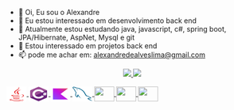 - 👋 Oi, Eu sou o Alexandre
- 👀 Eu estou interessado em desenvolvimento back end
- 🌱 Atualmente estou estudando java, javascript, c#, spring boot, JPA/Hibernate, AspNet, Mysql e git 
- 💞️ Estou interessado em projetos back end
- 📫 pode me achar em: alexandredealveslima@gmail.com

<!---
dealveslima37/dealveslima37 is a ✨ special ✨ repository because its `README.md` (this file) appears on your GitHub profile.
You can click the Preview link to take a look at your changes.
--->
<div align="center">
  <a href="https://github.com/dealveslima37">
  <img height="180em" src="https://github-readme-stats.vercel.app/api?username=dealveslima37&show_icons=true&theme=dracula&include_all_commits=true&count_private=true"/>
  <img height="180em" src="https://github-readme-stats.vercel.app/api/top-langs/?username=dealveslima37&layout=compact&langs_count=7&theme=dracula"/>
</div>

<div style="display: inline_block"><br>
  <img align="center" alt="" height="30" width="40" src="https://raw.githubusercontent.com/devicons/devicon/master/icons/java/java-plain.svg">
  <img align="center" alt="" height="30" width="40" src="https://raw.githubusercontent.com/devicons/devicon/master/icons/csharp/csharp-original.svg">
  <img align="center" alt="" height="30" width="40" src="https://raw.githubusercontent.com/devicons/devicon/master/icons/kotlin/kotlin-original.svg">
  <img align="center" alt="" height="30" width="40" src="https://raw.githubusercontent.com/devicons/devicon/master/icons/mysql/mysql-plain.svg">
  <img align="center" alt="" height="30" width="40" src="https://cdn.jsdelivr.net/gh/devicons/devicon/icons/spring/spring-original.svg">
  <img align="center" alt="" height="30" width="40" src="https://cdn.jsdelivr.net/gh/devicons/devicon/icons/git/git-original.svg">
  <img align="center" alt="" height="30" width="40" src="https://cdn.jsdelivr.net/gh/devicons/devicon/icons/docker/docker-original.svg">
</div><br>

